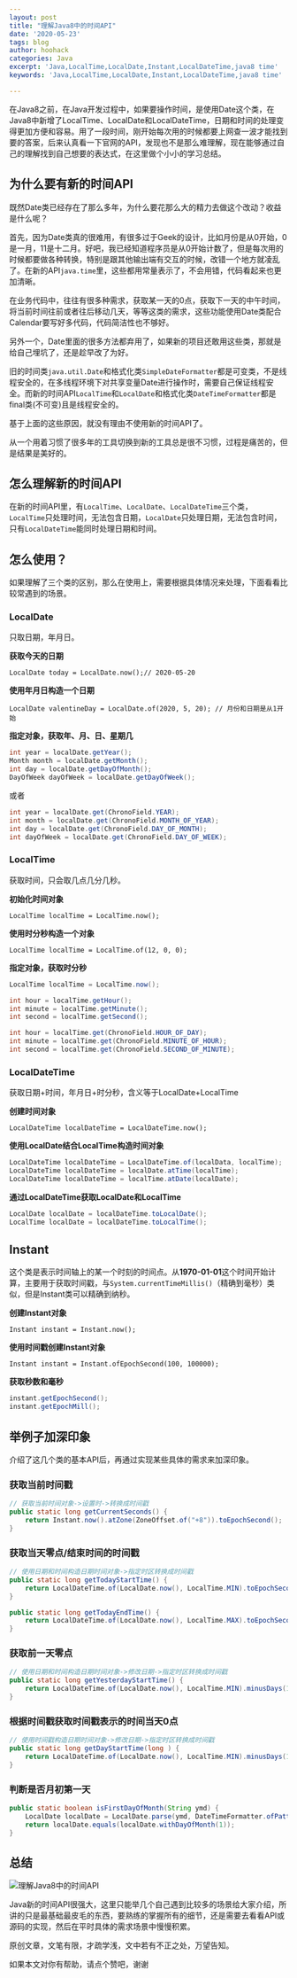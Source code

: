 ```yaml
---
layout: post
title: "理解Java8中的时间API"
date: '2020-05-23'
tags: blog
author: hoohack
categories: Java
excerpt: 'Java,LocalTime,LocalDate,Instant,LocalDateTime,java8 time'
keywords: 'Java,LocalTime,LocalDate,Instant,LocalDateTime,java8 time'

---
```


在Java8之前，在Java开发过程中，如果要操作时间，是使用Date这个类，在Java8中新增了LocalTime、LocalDate和LocalDateTime，日期和时间的处理变得更加方便和容易。用了一段时间，刚开始每次用的时候都要上网查一波才能找到要的答案，后来认真看一下官网的API，发现也不是那么难理解，现在能够通过自己的理解找到自己想要的表达式，在这里做个小小的学习总结。

## 为什么要有新的时间API
既然Date类已经存在了那么多年，为什么要花那么大的精力去做这个改动？收益是什么呢？

首先，因为Date类真的很难用，有很多过于Geek的设计，比如月份是从0开始，0是一月，11是十二月。好吧，我已经知道程序员是从0开始计数了，但是每次用的时候都要做各种转换，特别是跟其他输出端有交互的时候，改错一个地方就凌乱了。在新的API`java.time`里，这些都用常量表示了，不会用错，代码看起来也更加清晰。



在业务代码中，往往有很多种需求，获取某一天的0点，获取下一天的中午时间，将当前时间往前或者往后移动几天，等等这类的需求，这些功能使用Date类配合Calendar要写好多代码，代码简洁性也不够好。

另外一个，Date里面的很多方法都弃用了，如果新的项目还敢用这些类，那就是给自己埋坑了，还是趁早改了为好。

旧的时间类`java.util.Date`和格式化类`SimpleDateFormatter`都是可变类，不是线程安全的，在多线程环境下对共享变量Date进行操作时，需要自己保证线程安全。而新的时间API`LocalTime`和`LocalDate`和格式化类`DateTimeFormatter`都是final类(不可变)且是线程安全的。

基于上面的这些原因，就没有理由不使用新的时间API了。

从一个用着习惯了很多年的工具切换到新的工具总是很不习惯，过程是痛苦的，但是结果是美好的。

## 怎么理解新的时间API
在新的时间API里，有`LocalTime`、`LocalDate`、`LocalDateTime`三个类，`LocalTime`只处理时间，无法包含日期，`LocalDate`只处理日期，无法包含时间，只有`LocalDateTime`能同时处理日期和时间。

## 怎么使用？
如果理解了三个类的区别，那么在使用上，需要根据具体情况来处理，下面看看比较常遇到的场景。

### LocalDate
只取日期，年月日。

**获取今天的日期**

```LocalDate today = LocalDate.now();// 2020-05-20```

**使用年月日构造一个日期**

```LocalDate valentineDay = LocalDate.of(2020, 5, 20); // 月份和日期是从1开始```

**指定对象，获取年、月、日、星期几**
```java
int year = localDate.getYear();
Month month = localDate.getMonth();
int day = localDate.getDayOfMonth();
DayOfWeek dayOfWeek = localDate.getDayOfWeek();
```

或者

```java
int year = localDate.get(ChronoField.YEAR);
int month = localDate.get(ChronoField.MONTH_OF_YEAR);
int day = localDate.get(ChronoField.DAY_OF_MONTH);
int dayOfWeek = localDate.get(ChronoField.DAY_OF_WEEK);
```

### LocalTime
获取时间，只会取几点几分几秒。

**初始化时间对象**

```LocalTime localTime = LocalTime.now();```

**使用时分秒构造一个对象**

```LocalTime localTime = LocalTime.of(12, 0, 0);```

**指定对象，获取时分秒**

```java
LocalTime localTime = LocalTime.now();

int hour = localTime.getHour();
int minute = localTime.getMinute();
int second = localTime.getSecond();

int hour = localTime.get(ChronoField.HOUR_OF_DAY);
int minute = localTime.get(ChronoField.MINUTE_OF_HOUR);
int second = localTime.get(ChronoField.SECOND_OF_MINUTE);
```

### LocalDateTime
获取日期+时间，年月日+时分秒，含义等于LocalDate+LocalTime

**创建时间对象**

```LocalDateTime localDateTime = LocalDateTime.now();```

**使用LocalDate结合LocalTime构造时间对象**
```java
LocalDateTime localDateTime = LocalDateTime.of(localData, localTime);
LocalDateTime localDateTime = localDate.atTime(localTime);
LocalDateTime localDateTime = localTime.atDate(localDate);
```

**通过LocalDateTime获取LocalDate和LocalTime**

```java
LocalDate localDate = localDateTime.toLocalDate();
LocalTime localDate = localDateTime.toLocalTime();
```

## Instant
这个类是表示时间轴上的某一个时刻的时间点。从**1970-01-01**这个时间开始计算，主要用于获取时间戳，与`System.currentTimeMillis()`（精确到毫秒）类似，但是Instant类可以精确到纳秒。

**创建Instant对象**

```Instant instant = Instant.now();```

**使用时间戳创建Instant对象**

```Instant instant = Instant.ofEpochSecond(100, 100000);```

**获取秒数和毫秒**

```java
instant.getEpochSecond();
instant.getEpochMill();
```

## 举例子加深印象
介绍了这几个类的基本API后，再通过实现某些具体的需求来加深印象。

### 获取当前时间戳

```java
// 获取当前时间对象->设置时->转换成时间戳
public static long getCurrentSeconds() {
	return Instant.now().atZone(ZoneOffset.of("+8")).toEpochSecond();
}
```

### 获取当天零点/结束时间的时间戳
```java
// 使用日期和时间构造日期时间对象->指定时区转换成时间戳
public static long getTodayStartTime() {
	return LocalDateTime.of(LocalDate.now(), LocalTime.MIN).toEpochSecond(ZoneOffset.of("+8"));
}

public static long getTodayEndTime() {
    return LocalDateTime.of(LocalDate.now(), LocalTime.MAX).toEpochSecond(ZoneOffset.of("+8"));
}

```

### 获取前一天零点
```java
// 使用日期和时间构造日期时间对象->修改日期->指定时区转换成时间戳
public static long getYesterdayStartTime() {
	return LocalDateTime.of(LocalDate.now(), LocalTime.MIN).minusDays(1).toEpochSecond(ZoneOffset.of("+8"));
}
```

### 根据时间戳获取时间戳表示的时间当天0点
```java
// 使用时间戳构造日期时间对象->修改日期->指定时区转换成时间戳
public static long getDayStartTime(long ) {
	return LocalDateTime.of(LocalDate.now(), LocalTime.MIN).minusDays(1).toEpochSecond(ZoneOffset.of("+8"));
}
```

### 判断是否月初第一天
```java
public static boolean isFirstDayOfMonth(String ymd) {
    LocalDate localDate = LocalDate.parse(ymd, DateTimeFormatter.ofPattern("yyyyMMdd"));
    return localDate.equals(localDate.withDayOfMonth(1));
}
```

## 总结

![理解Java8中的时间API](https://www.hoohack.me/assets/images/2020/05/understand-java-8-time.png)

Java新的时间API很强大，这里只能举几个自己遇到比较多的场景给大家介绍，所讲的只是最基础最皮毛的东西，要熟练的掌握所有的细节，还是需要去看看API或源码的实现，然后在平时具体的需求场景中慢慢积累。

原创文章，文笔有限，才疏学浅，文中若有不正之处，万望告知。

如果本文对你有帮助，请点个赞吧，谢谢




